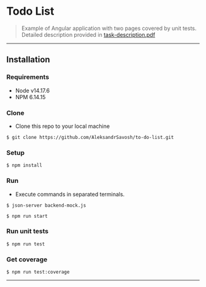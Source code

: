 # Todo List
> Example of Angular application with two pages covered by unit tests. 
> Detailed description provided in [task-description.pdf](https://github.com/AleksandrSavosh/to-do-list/blob/main/task-description.pdf)
---
## Installation

### Requirements
- Node v14.17.6
- NPM 6.14.15

### Clone

- Clone this repo to your local machine 
```shell
$ git clone https://github.com/AleksandrSavosh/to-do-list.git
```

### Setup

```shell
$ npm install
```

### Run 

- Execute commands in separated terminals. 
```shell 
$ json-server backend-mock.js
```
```shell
$ npm run start
```

### Run unit tests
```shell
$ npm run test
```

### Get coverage 
```shell
$ npm run test:coverage
```
---
